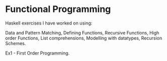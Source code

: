 # Functional Programming 
Haskell exercises I have worked on using:

Data and Pattern Matching,
Defining Functions,
Recursive Functions,
High order Functions,
List comprehensions,
Modelling with datatypes,
Recursion Schemes.


Ex1 - First Order Programming.
